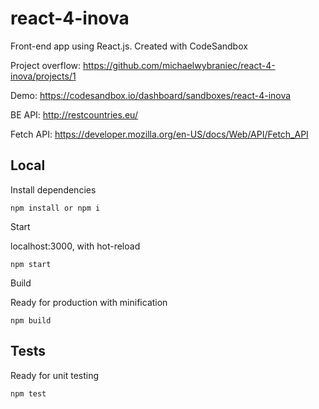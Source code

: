 # react-4-inova
Front-end app using React.js.
Created with CodeSandbox

Project overflow: https://github.com/michaelwybraniec/react-4-inova/projects/1

Demo: https://codesandbox.io/dashboard/sandboxes/react-4-inova

BE API: http://restcountries.eu/

Fetch API: https://developer.mozilla.org/en-US/docs/Web/API/Fetch_API

## Local

Install dependencies

```
npm install or npm i
```

Start

localhost:3000, with hot-reload

```
npm start
```

Build

Ready for production with minification

```
npm build
```


## Tests

Ready for unit testing

```
npm test
```

